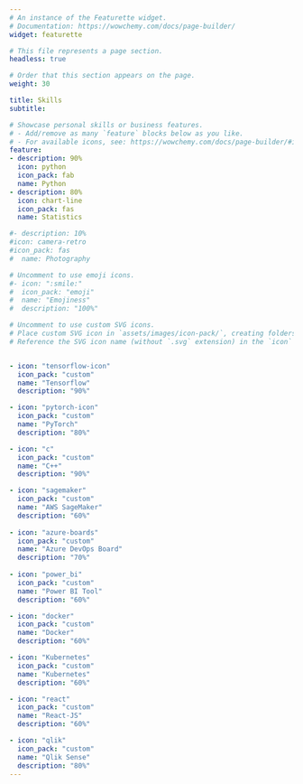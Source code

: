 ```yaml
---
# An instance of the Featurette widget.
# Documentation: https://wowchemy.com/docs/page-builder/
widget: featurette

# This file represents a page section.
headless: true

# Order that this section appears on the page.
weight: 30

title: Skills
subtitle:

# Showcase personal skills or business features.
# - Add/remove as many `feature` blocks below as you like.
# - For available icons, see: https://wowchemy.com/docs/page-builder/#icons
feature:
- description: 90%
  icon: python
  icon_pack: fab
  name: Python
- description: 80%
  icon: chart-line
  icon_pack: fas
  name: Statistics

#- description: 10%
#icon: camera-retro
#icon_pack: fas
#  name: Photography

# Uncomment to use emoji icons.
#- icon: ":smile:"
#  icon_pack: "emoji"
#  name: "Emojiness"
#  description: "100%"  

# Uncomment to use custom SVG icons.
# Place custom SVG icon in `assets/images/icon-pack/`, creating folders if necessary.
# Reference the SVG icon name (without `.svg` extension) in the `icon` field.


- icon: "tensorflow-icon"
  icon_pack: "custom"
  name: "Tensorflow"
  description: "90%"

- icon: "pytorch-icon"
  icon_pack: "custom"
  name: "PyTorch"
  description: "80%"

- icon: "c"
  icon_pack: "custom"
  name: "C++"
  description: "90%"

- icon: "sagemaker"
  icon_pack: "custom"
  name: "AWS SageMaker"
  description: "60%"
  
- icon: "azure-boards"
  icon_pack: "custom"
  name: "Azure DevOps Board"
  description: "70%"
  
- icon: "power_bi"
  icon_pack: "custom"
  name: "Power BI Tool"
  description: "60%" 

- icon: "docker"
  icon_pack: "custom"
  name: "Docker"
  description: "60%" 

- icon: "Kubernetes"
  icon_pack: "custom"
  name: "Kubernetes"
  description: "60%" 

- icon: "react"
  icon_pack: "custom"
  name: "React-JS"
  description: "60%"   

- icon: "qlik"
  icon_pack: "custom"
  name: "Qlik Sense"
  description: "80%"     
---
```

